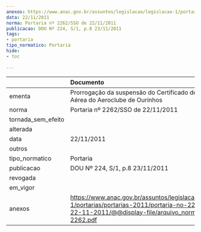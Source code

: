```yaml
---
anexos: https://www.anac.gov.br/assuntos/legislacao/legislacao-1/portarias/portarias-2011/portaria-no-2262-sso-de-22-11-2011/@@display-file/arquivo_norma/PA2011-2262.pdf
data: 22/11/2011
norma: Portaria nº 2262/SSO de 22/11/2011
publicacao: DOU Nº 224, S/1, p.8 23/11/2011
tags:
- portaria
tipo_normatico: Portaria
hide: 
- toc 
 
---
```


|                    | Documento                                                                                                                                                         |
|:-------------------|:------------------------------------------------------------------------------------------------------------------------------------------------------------------|
| ementa             | Prorrogação da suspensão do Certificado de Atividades Aérea do Aeroclube de Ourinhos                                                                              |
| norma              | Portaria nº 2262/SSO de 22/11/2011                                                                                                                                |
| tornada_sem_efeito |                                                                                                                                                                   |
| alterada           |                                                                                                                                                                   |
| data               | 22/11/2011                                                                                                                                                        |
| outros             |                                                                                                                                                                   |
| tipo_normatico     | Portaria                                                                                                                                                          |
| publicacao         | DOU Nº 224, S/1, p.8 23/11/2011                                                                                                                                   |
| revogada           |                                                                                                                                                                   |
| em_vigor           |                                                                                                                                                                   |
| anexos             | https://www.anac.gov.br/assuntos/legislacao/legislacao-1/portarias/portarias-2011/portaria-no-2262-sso-de-22-11-2011/@@display-file/arquivo_norma/PA2011-2262.pdf |